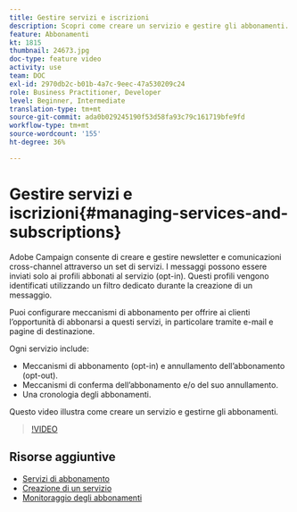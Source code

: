 ```yaml
---
title: Gestire servizi e iscrizioni
description: Scopri come creare un servizio e gestire gli abbonamenti.
feature: Abbonamenti
kt: 1815
thumbnail: 24673.jpg
doc-type: feature video
activity: use
team: DOC
exl-id: 2970db2c-b01b-4a7c-9eec-47a530209c24
role: Business Practitioner, Developer
level: Beginner, Intermediate
translation-type: tm+mt
source-git-commit: ada0b029245190f53d58fa93c79c161719bfe9fd
workflow-type: tm+mt
source-wordcount: '155'
ht-degree: 36%

---
```


# Gestire servizi e iscrizioni{#managing-services-and-subscriptions}

Adobe Campaign consente di creare e gestire newsletter e comunicazioni cross-channel attraverso un set di servizi. I messaggi possono essere inviati solo ai profili abbonati al servizio (opt-in). Questi profili vengono identificati utilizzando un filtro dedicato durante la creazione di un messaggio.

Puoi configurare meccanismi di abbonamento per offrire ai clienti l’opportunità di abbonarsi a questi servizi, in particolare tramite e-mail e pagine di destinazione.

Ogni servizio include:

* Meccanismi di abbonamento (opt-in) e annullamento dell’abbonamento (opt-out).
* Meccanismi di conferma dell’abbonamento e/o del suo annullamento.
* Una cronologia degli abbonamenti.

Questo video illustra come creare un servizio e gestirne gli abbonamenti.

>[!VIDEO](https://video.tv.adobe.com/v/24673?quality=12)

## Risorse aggiuntive

* [Servizi di abbonamento](https://docs.adobe.com/content/help/en/campaign-standard/using/managing-processes-and-data/data-management-activities/subscription-services.html)
* [Creazione di un servizio](https://docs.adobe.com/content/help/en/campaign-standard/using/profiles-and-audiences/managing-subscriptions/creating-a-service.html)
* [Monitoraggio degli abbonamenti](https://docs.adobe.com/content/help/en/campaign-standard/using/profiles-and-audiences/managing-subscriptions/monitoring-subscriptions.html)
